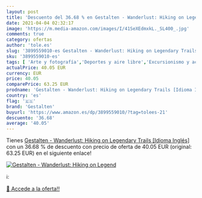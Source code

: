 ```yaml
---
layout: post
title: 'Descuento del 36.68 % en Gestalten - Wanderlust: Hiking on Legend'
date: 2021-04-04 02:32:17
image: 'https://m.media-amazon.com/images/I/41SeXEdmxkL._SL400_.jpg'
comments: true
category: ofertas
author: 'tole.es'
slug: '3899559010-es Gestalten - Wanderlust: Hiking on Legendary Trails [Idioma...'
sku: '3899559010-es'
tags: [ 'Arte y fotografía','Deportes y aire libre','Excursionismo y actividades al aire libre','Excursionismo y senderismo','Fotografía de estilo de vida','Fotografía de viajes','Fotografía estilo de vida y eventos','Fotografía y vídeo','Guías turisticas','Hogar, manualidades y estilos de vida','Libros','Libros y guías de viaje','Obras ilustradas de viaje','gestalten', ]
actualPrice: 40.05 EUR
currency: EUR
price: 40.05
comparePrice: 63.25 EUR
prodname: 'Gestalten - Wanderlust: Hiking on Legendary Trails [Idioma Inglés]'
country: 'es'
flag: '🇪🇸'
brand: 'Gestalten'
buyurl: 'https://www.amazon.es/dp/3899559010/?tag=tolees-21'
descuento: '36.68'
average: '40.05'
---
```


Tienes [Gestalten - Wanderlust: Hiking on Legendary Trails [Idioma Inglés]](https://www.amazon.es/dp/3899559010/?tag=tolees-21) con un 36.68 % de descuento con precio de oferta de 40.05 EUR (original: 63.25 EUR) en el siguiente enlace!

[![Gestalten - Wanderlust: Hiking on Legend](https://m.media-amazon.com/images/I/41SeXEdmxkL._SL400_.jpg)](https://www.amazon.es/dp/3899559010/?tag=tolees-21)

ℹ️:


[🛒 Accede a la oferta!!](https://www.amazon.es/dp/3899559010/?tag=tolees-21)
